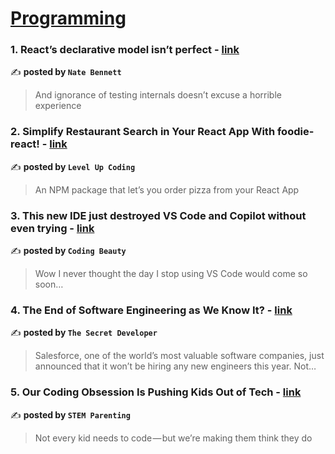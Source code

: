 
<h1><a href=https://medium.com/tag/programming/recommended target="_blank" rel="noopener noreferrer">Programming</a></h1>
<h3>1. React’s declarative model isn’t perfect - <a href="https://medium.com/@nmbennett/reacts-model-isn-t-perfect-f198296f4db2" target="_blank" rel="noopener noreferrer">link</a></h3>

✍️ **posted by `Nate Bennett`**

<blockquote>And ignorance of testing internals doesn’t excuse a horrible experience</blockquote>

<h3>2. Simplify Restaurant Search in Your React App With foodie-react! - <a href="https://medium.com/gitconnected/simplify-restaurant-search-in-your-react-app-with-foodie-react-72db8487322f" target="_blank" rel="noopener noreferrer">link</a></h3>

✍️ **posted by `Level Up Coding`**

<blockquote>An NPM package that let’s you order pizza from your React App</blockquote>

<h3>3. This new IDE just destroyed VS Code and Copilot without even trying - <a href="https://medium.com/coding-beauty/windsurf-ide-0678288ce0a4" target="_blank" rel="noopener noreferrer">link</a></h3>

✍️ **posted by `Coding Beauty`**

<blockquote>Wow I never thought the day I stop using VS Code would come so soon…</blockquote>

<h3>4. The End of Software Engineering as We Know It? - <a href="https://medium.com/@tsecretdeveloper/the-end-of-software-engineering-as-we-know-it-5cd5cbf2a87c" target="_blank" rel="noopener noreferrer">link</a></h3>

✍️ **posted by `The Secret Developer`**

<blockquote>Salesforce, one of the world’s most valuable software companies, just announced that it won’t be hiring any new engineers this year. Not…</blockquote>

<h3>5. Our Coding Obsession Is Pushing Kids Out of Tech - <a href="https://medium.com/stem-parenting/our-coding-obsession-is-pushing-kids-out-of-tech-4a843c6723ed" target="_blank" rel="noopener noreferrer">link</a></h3>

✍️ **posted by `STEM Parenting`**

<blockquote>Not every kid needs to code — but we’re making them think they do</blockquote>

